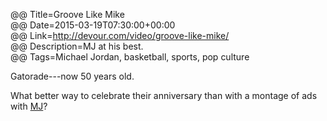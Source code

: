 @@ Title=Groove Like Mike   
@@ Date=2015-03-19T07:30:00+00:00  
@@ Link=http://devour.com/video/groove-like-mike/  
@@ Description=MJ at his best.  
@@ Tags=Michael Jordan, basketball, sports, pop culture  

Gatorade---now 50 years old.

What better way to celebrate their anniversary than with a montage of ads with [MJ][wikipedia]?

[wikipedia]: https://en.wikipedia.org/wiki/Michael_Jordan